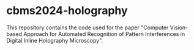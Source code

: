 # cbms2024-holography
This repository contains the code used for the paper "Computer Vision-based Approach for Automated Recognition of Pattern Interferences in Digital Inline Holography Microscopy".